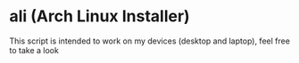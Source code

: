 # ali (Arch Linux Installer)

This script is intended to work on my devices (desktop and laptop), feel free to take a look
